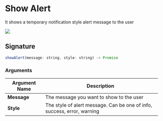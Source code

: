 # Show Alert

It shows a temporary notification style alert message to the user

![](../../../.gitbook/assets/alert.gif)

## Signature

```javascript
showAlert(message: string, style: string) -> Promise
```

### Arguments

| **Argument Name** | **Description**                                                         |
| ----------------- | ----------------------------------------------------------------------- |
| **Message**       | The message you want to show to the user                                |
| **Style**         | The style of alert message. Can be one of info, success, error, warning |
